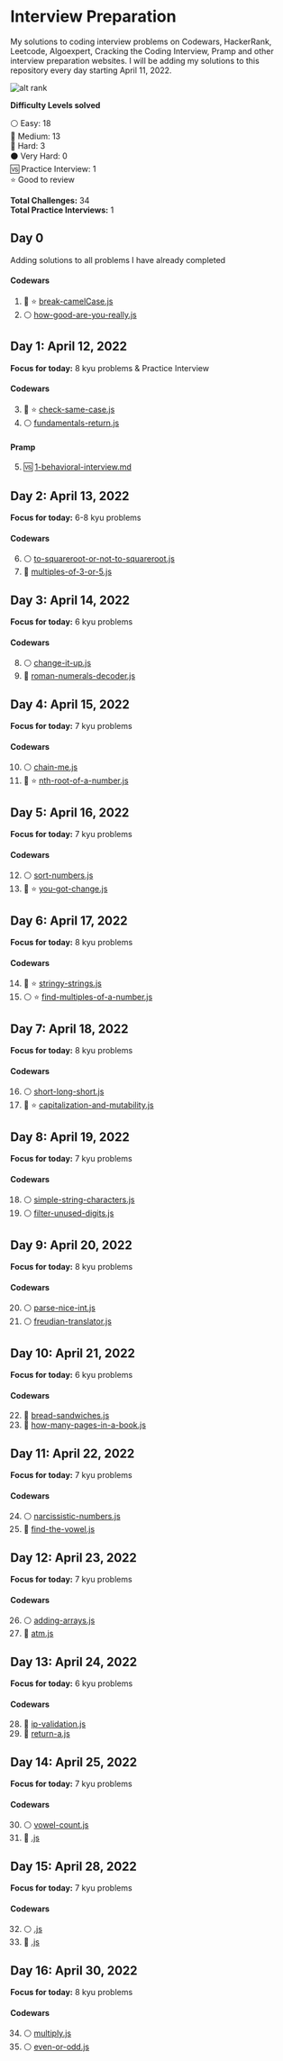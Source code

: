 # Interview Preparation
My solutions to coding interview problems on Codewars, HackerRank, Leetcode, Algoexpert, Cracking the Coding Interview, Pramp and other interview preparation websites. I will be adding my solutions to this repository every day starting April 11, 2022.

![alt rank](https://www.codewars.com/users/oscarsanchez13/badges/large)

__Difficulty Levels solved__
 
 :white_circle: Easy: 18  
 :large_blue_circle: Medium: 13  
 :red_circle: Hard: 3  
 :black_circle: Very Hard: 0  
 :vs: Practice Interview: 1    
 :star: Good to review

 __Total Challenges:__ 34    
 __Total Practice Interviews:__ 1

<!-- Template for each day

 ## Day 1: April 11, 2022
__Focus for today:__ 8-6 kyu problems

#### Codewars
* :white_circle: [5-longest-palindromic-substring.js](Codewars/8-kyu/5-longest-palindromic-substring.js)
* :large_blue_circle: [5-longest-palindromic-substring.js](Codewars/8-kyu/5-longest-palindromic-substring.js)

#### LeetCode
* :white_circle: [5-longest-palindromic-substring.js](LeetCode/5-longest-palindromic-substring.js)
* :large_blue_circle: [5-longest-palindromic-substring.js](LeetCode/5-longest-palindromic-substring.js)

#### AlgoExpert
* :red_circle: [bubble-sort.js](AlgoExpert/bubble-sort.js)

 -->

## Day 0
Adding solutions to all problems I have already completed
 
#### Codewars
1. :large_blue_circle: :star: [break-camelCase.js](Codewars/6-kyu/break-camelCase.js) 
2. :white_circle: [how-good-are-you-really.js](Codewars/8-kyu/how-good-are-you-really.js)


## Day 1: April 12, 2022
__Focus for today:__ 8 kyu problems & Practice Interview

#### Codewars
3. :large_blue_circle: :star: [check-same-case.js](Codewars/8-kyu/check-same-case.js)
4. :white_circle: [fundamentals-return.js](Codewars/8-kyu/fundamentals-return.js)

#### Pramp
5. :vs: [1-behavioral-interview.md](Pramp/Behavioral/interview-1.md)


## Day 2: April 13, 2022
__Focus for today:__ 6-8 kyu problems

#### Codewars
6. :white_circle: [to-squareroot-or-not-to-squareroot.js](Codewars/8-kyu/to-squareroot-or-not-to-squareroot.js)
7. :large_blue_circle: [multiples-of-3-or-5.js](Codewars/6-kyu/multiples-of-3-or-5.js)


## Day 3: April 14, 2022
__Focus for today:__ 6 kyu problems

#### Codewars
8. :white_circle: [change-it-up.js](Codewars/6-kyu/change-it-up.js)
9. :red_circle: [roman-numerals-decoder.js](Codewars/6-kyu/roman-numerals-decoder.js) 


## Day 4: April 15, 2022
__Focus for today:__ 7 kyu problems

#### Codewars
10. :white_circle: [chain-me.js](Codewars/7-kyu/chain-me.js)
11. :large_blue_circle: :star: [nth-root-of-a-number.js](Codewars/7-kyu/nth-root-of-a-number.js)


## Day 5: April 16, 2022
__Focus for today:__ 7 kyu problems

#### Codewars
12. :white_circle: [sort-numbers.js](Codewars/7-kyu/sort-numbers.js)
13. :large_blue_circle: :star: [you-got-change.js](Codewars/7-kyu/you-got-change.js)


## Day 6: April 17, 2022
__Focus for today:__ 8 kyu problems

#### Codewars
14. :large_blue_circle: :star: [stringy-strings.js](Codewars/8-kyu/stringy-strings.js)
15. :white_circle: :star: [find-multiples-of-a-number.js](Codewars/8-kyu/find-multiples-of-a-number.js)


## Day 7: April 18, 2022
__Focus for today:__ 8 kyu problems

#### Codewars
16. :white_circle: [short-long-short.js](Codewars/8-kyu/short-long-short.js)
17. :large_blue_circle: :star: [capitalization-and-mutability.js](Codewars/8-kyu/capitalization-and-mutability.js)


## Day 8: April 19, 2022
__Focus for today:__ 7 kyu problems

#### Codewars
18. :white_circle: [simple-string-characters.js](Codewars/7-kyu/simple-string-characters.js)
19. :white_circle: [filter-unused-digits.js](Codewars/7-kyu/filter-unused-digits.js)


## Day 9: April 20, 2022
__Focus for today:__ 8 kyu problems

#### Codewars
20. :white_circle: [parse-nice-int.js](Codewars/8-kyu/parse-nice-int.js)
21. :white_circle: [freudian-translator.js](Codewars/8-kyu/freudian-translator.js)


## Day 10: April 21, 2022
__Focus for today:__ 6 kyu problems

#### Codewars
22. :red_circle: [bread-sandwiches.js](Codewars/6-kyu/bread-sandwiches.js)
23. :red_circle: [how-many-pages-in-a-book.js](Codewars/6-kyu/how-many-pages-in-a-book.js)


## Day 11: April 22, 2022
__Focus for today:__ 7 kyu problems

#### Codewars
24. :white_circle: [narcissistic-numbers.js](Codewars/7-kyu/narcissistic-numbers.js)
25. :large_blue_circle: [find-the-vowel.js](Codewars/7-kyu/find-the-vowel.js)


## Day 12: April 23, 2022
__Focus for today:__ 7 kyu problems

#### Codewars
26. :white_circle: [adding-arrays.js](Codewars/7-kyu/adding-arrays.js)
27. :large_blue_circle: [atm.js](Codewars/7-kyu/atm.js)


## Day 13: April 24, 2022
__Focus for today:__ 6 kyu problems

#### Codewars
28. :large_blue_circle: [ip-validation.js](Codewars/6-kyu/ip-validation.js)
29. :large_blue_circle: [return-a.js](Codewars/6-kyu/return-a.js)

<!-- --------------------- FILL ---------------------- -->

## Day 14: April 25, 2022
__Focus for today:__ 7 kyu problems

#### Codewars
30. :white_circle: [vowel-count.js](Codewars/7-kyu/vowel-count.js)
31. :large_blue_circle: [.js](Codewars/7-kyu/.js)


## Day 15: April 28, 2022
__Focus for today:__ 7 kyu problems

#### Codewars
32. :white_circle: [.js](Codewars/7-kyu/.js)
33. :large_blue_circle: [.js](Codewars/7-kyu/.js)


## Day 16: April 30, 2022
__Focus for today:__ 8 kyu problems

#### Codewars
34. :white_circle: [multiply.js](Codewars/8-kyu/multiply.js)
35. :white_circle: [even-or-odd.js](Codewars/8-kyu/even-or-odd.js)


<!-- ## Day 17: May 1, 2022
__Focus for today:__ 5 kyu problems

#### Codewars
36. :red_circle: [simple-pig-latin.js](Codewars/5-kyu/simple-pig-latin.js)
37. :red_circle: [moving-zeros-to-the-end.js](Codewars/5-kyu/moving-zeros-to-the-end.js) -->


<!-- ## Day 18: May 2, 2022
__Focus for today:__ 5 kyu problems

#### Codewars
38. :red_circle: [human-readable-time.js](Codewars/5-kyu/human-readable-time.js)
39. :red_circle: [valid-parentheses.js](Codewars/5-kyu/valid-parentheses.js) -->


<!-- ## Day 19: May 3, 2022
__Focus for today:__ 8 kyu problems

#### Codewars
40. :red_circle: [.js](Codewars/8-kyu/.js)
41. :red_circle: [.js](Codewars/8-kyu/.js) -->


<!-- ## Day 20: May 5, 2022
__Focus for today:__ 8 kyu problems

#### Codewars
42. :red_circle: [.js](Codewars/8-kyu/.js)
43. :red_circle: [.js](Codewars/8-kyu/.js) -->


<!-- ## Day 21: May 6, 2022
__Focus for today:__ 8 kyu problems

#### Codewars
44. :red_circle: [.js](Codewars/8-kyu/.js)
45. :red_circle: [.js](Codewars/8-kyu/.js) -->